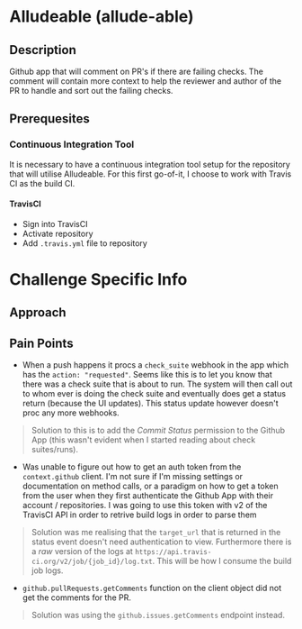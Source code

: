 # Alludeable (allude-able)

## Description
Github app that will comment on PR's if there are failing checks. The comment will contain more context to help the reviewer and author of the PR to handle and sort out the failing checks.

## Prerequesites
### Continuous Integration Tool
It is necessary to have a continuous integration tool setup for the repository that will utilise Alludeable. For this first go-of-it, I choose to work with Travis CI as the build CI.

#### TravisCI
- Sign into TravisCI
- Activate repository
- Add `.travis.yml` file to repository


# Challenge Specific Info
## Approach

## Pain Points
- When a push happens it procs a `check_suite` webhook in the app which has the `action: "requested"`. Seems like this is to let you know that there was a check suite that is about to run. The system will then call out to whom ever is doing the check suite and eventually does get a status return (because the UI updates). This status update however doesn't proc any more webhooks.
> Solution to this is to add the *Commit Status* permission to the Github App (this wasn't evident when I started reading about check suites/runs).

- Was unable to figure out how to get an auth token from the `context.github` client. I'm not sure if I'm missing settings or documentation on method calls, or a paradigm on how to get a token from the user when they first authenticate the Github App with their account / repositories. I was going to use this token with v2 of the TravisCI API in order to retrive build logs in order to parse them
> Solution was me realising that the `target_url` that is returned in the status event doesn't need authentication to view. Furthermore there is a _raw_ version of the logs at `https://api.travis-ci.org/v2/job/{job_id}/log.txt`. This will be how I consume the build job logs.

- `github.pullRequests.getComments` function on the client object did not get the comments for the PR.
> Solution was using the `github.issues.getComments` endpoint instead.
